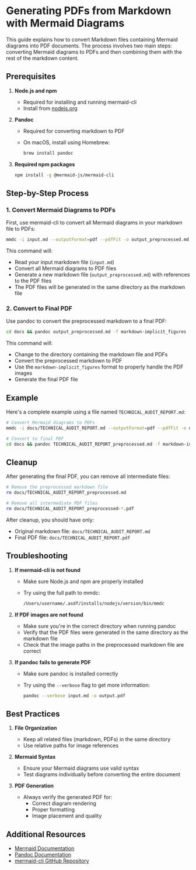 # Generating PDFs from Markdown with Mermaid Diagrams

This guide explains how to convert Markdown files containing Mermaid diagrams into PDF documents. The process involves two main steps: converting Mermaid diagrams to PDFs and then combining them with the rest of the markdown content.

## Prerequisites

1. **Node.js and npm**
   - Required for installing and running mermaid-cli
   - Install from [nodejs.org](https://nodejs.org/)

2. **Pandoc**
   - Required for converting markdown to PDF
   - On macOS, install using Homebrew:

     ```bash
     brew install pandoc
     ```

3. **Required npm packages**

   ```bash
   npm install -g @mermaid-js/mermaid-cli
   ```

## Step-by-Step Process

### 1. Convert Mermaid Diagrams to PDFs

First, use mermaid-cli to convert all Mermaid diagrams in your markdown file to PDFs:

```bash
mmdc -i input.md --outputFormat=pdf --pdfFit -o output_preprocessed.md
```

This command will:

- Read your input markdown file (`input.md`)
- Convert all Mermaid diagrams to PDF files
- Generate a new markdown file (`output_preprocessed.md`) with references to the PDF files
- The PDF files will be generated in the same directory as the markdown file

### 2. Convert to Final PDF

Use pandoc to convert the preprocessed markdown to a final PDF:

```bash
cd docs && pandoc output_preprocessed.md -f markdown-implicit_figures -o final_output.pdf
```

This command will:

- Change to the directory containing the markdown file and PDFs
- Convert the preprocessed markdown to PDF
- Use the `markdown-implicit_figures` format to properly handle the PDF images
- Generate the final PDF file

## Example

Here's a complete example using a file named `TECHNICAL_AUDIT_REPORT.md`:

```bash
# Convert Mermaid diagrams to PDFs
mmdc -i docs/TECHNICAL_AUDIT_REPORT.md --outputFormat=pdf --pdfFit -o docs/TECHNICAL_AUDIT_REPORT_preprocessed.md

# Convert to final PDF
cd docs && pandoc TECHNICAL_AUDIT_REPORT_preprocessed.md -f markdown-implicit_figures -o TECHNICAL_AUDIT_REPORT.pdf
```

## Cleanup

After generating the final PDF, you can remove all intermediate files:

```bash
# Remove the preprocessed markdown file
rm docs/TECHNICAL_AUDIT_REPORT_preprocessed.md

# Remove all intermediate PDF files
rm docs/TECHNICAL_AUDIT_REPORT_preprocessed-*.pdf
```

After cleanup, you should have only:
- Original markdown file: `docs/TECHNICAL_AUDIT_REPORT.md`
- Final PDF file: `docs/TECHNICAL_AUDIT_REPORT.pdf`

## Troubleshooting

1. **If mermaid-cli is not found**
   - Make sure Node.js and npm are properly installed
   - Try using the full path to mmdc:

     ```bash
     /Users/username/.asdf/installs/nodejs/version/bin/mmdc
     ```

2. **If PDF images are not found**
   - Make sure you're in the correct directory when running pandoc
   - Verify that the PDF files were generated in the same directory as the markdown file
   - Check that the image paths in the preprocessed markdown file are correct

3. **If pandoc fails to generate PDF**
   - Make sure pandoc is installed correctly
   - Try using the `--verbose` flag to get more information:

     ```bash
     pandoc --verbose input.md -o output.pdf
     ```

## Best Practices

1. **File Organization**
   - Keep all related files (markdown, PDFs) in the same directory
   - Use relative paths for image references

2. **Mermaid Syntax**
   - Ensure your Mermaid diagrams use valid syntax
   - Test diagrams individually before converting the entire document

3. **PDF Generation**
   - Always verify the generated PDF for:
     - Correct diagram rendering
     - Proper formatting
     - Image placement and quality

## Additional Resources

- [Mermaid Documentation](https://mermaid.js.org/)
- [Pandoc Documentation](https://pandoc.org/MANUAL.html)
- [mermaid-cli GitHub Repository](https://github.com/mermaid-js/mermaid-cli)
